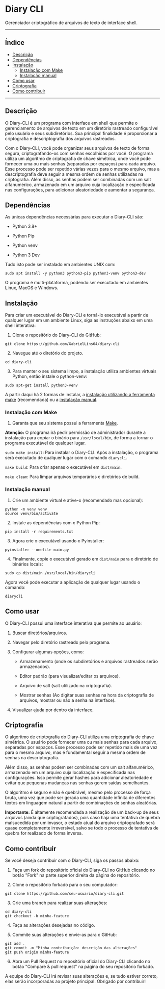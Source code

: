 <h1>Diary CLI</h1>

Gerenciador criptográfico de arquivos de texto de interface shell.

---

<h2>Índice</h2>

- [Descrição](#descrição)
- [Dependências](#dependências)
- [Instalação](#instalação)
  - [Instalação com Make](#instalação-com-make)
  - [Instalação manual](#instalação-manual)
- [Como usar](#como-usar)
- [Criptografia](#criptografia)
- [Como contribuir](#como-contribuir)


---

## Descrição

O Diary-CLI é um programa com interface em shell que permite o gerenciamento de arquivos de texto em um diretório rastreado configurável pelo usuário e seus subdiretórios. Sua principal finalidade é proporcionar a criptografia e descriptografia dos arquivos rastreados.

Com o Diary-CLI, você pode organizar seus arquivos de texto de forma segura, criptografando-os com senhas escolhidas por você. O programa utiliza um algoritmo de criptografia de chave simétrica, onde você pode fornecer uma ou mais senhas (separadas por espaços) para cada arquivo. Esse processo pode ser repetido várias vezes para o mesmo arquivo, mas a descriptografia deve seguir a mesma ordem de senhas utilizadas na criptografia. Além disso, as senhas podem ser combinadas com um salt alfanumérico, armazenado em um arquivo cuja localização é especificada nas configurações, para adicionar aleatoriedade e aumentar a segurança.

## Dependências

As únicas dependências necessárias para executar o Diary-CLI são:

- Python 3.8+

- Python Pip

- Python venv

- Python 3 Dev

Tudo isto pode ser instalado em ambientes UNIX com:

```shell
sudo apt install -y python3 python3-pip python3-venv python3-dev
```

O programa é multi-plataforma, podendo ser executado em ambientes Linux, MacOS e Windows.

## Instalação

Para criar um executável do Diary-CLI e torná-lo executável a partir de qualquer lugar em um ambiente Linux, siga as instruções abaixo em uma shell interativa:

1. Clone o repositório do Diary-CLI do GitHub:

```shell
git clone https://github.com/GabrielLins64/diary-cli
```

2. Navegue até o diretório do projeto.

```shell
cd diary-cli
```

3. Para manter o seu sistema limpo, a instalação utiliza ambientes virtuais Python, então instale o python-venv:

```shell
sudo apt-get install python3-venv
```

A partir daqui há 2 formas de instalar, a [instalação utilizando a ferramenta make](#instalação-com-make) (recomendada) ou a [instalação manual](#instalação-manual).

### Instalação com Make

1. Garanta que seu sistema possui a ferramenta [Make](https://www.gnu.org/software/make/).

**Atenção:** O programa irá pedir permissão de administrador durante a instalação para copiar o binário para `/usr/local/bin`, de forma a tornar o programa executável de qualquer lugar.

`sudo make install`: Para instalar o Diary-CLI. Após a instalação, o programa será executado de qualquer lugar com o comando `diarycli`.

`make build`: Para criar apenas o executável em `dist/main`.

`make clean`: Para limpar arquivos temporários e diretórios de build.

### Instalação manual

1. Crie um ambiente virtual e ative-o (recomendado mas opcional):

```shell
python -m venv venv
source venv/bin/activate
```

2. Instale as dependências com o Python Pip:

```shell
pip install -r requirements.txt
```

3. Agora crie o executável usando o Pyinstaller:

```shell
pyinstaller --onefile main.py
```

4. Finalmente, copie o executável gerado em `dist/main` para o diretório de binários locais:

```shell
sudo cp dist/main /usr/local/bin/diarycli
```

Agora você pode executar a aplicação de qualquer lugar usando o comando:

```shell
diarycli
```

## Como usar

O Diary-CLI possui uma interface interativa que permite ao usuário:

1. Buscar diretórios/arquivos.

2. Navegar pelo diretório rastreado pelo programa.

3. Configurar algumas opções, como:

   - Armazenamento (onde os subdiretórios e arquivos rastreados serão armazenados).

   - Editor padrão (para visualizar/editar os arquivos).

   - Arquivo de salt (salt utilizado na criptografia).

   - Mostrar senhas (Ao digitar suas senhas na hora da criptografia de arquivos, mostrar ou não a senha na interface).

4. Visualizar ajuda por dentro da interface.

## Criptografia

O algoritmo de criptografia do Diary-CLI utiliza uma criptografia de chave simétrica. O usuário pode fornecer uma ou mais senhas para cada arquivo, separadas por espaços. Esse processo pode ser repetido mais de uma vez para o mesmo arquivo, mas é fundamental seguir a mesma ordem de senhas na descriptografia.

Além disso, as senhas podem ser combinadas com um salt alfanumérico, armazenado em um arquivo cuja localização é especificada nas configurações. Isso permite gerar hashes para adicionar aleatoriedade e evitar que pequenas mudanças nas senhas gerem saídas semelhantes.

O algoritmo é seguro e não é quebrável, mesmo pelo processo de força bruta, uma vez que pode ser gerada uma quantidade infinita de diferentes textos em linguagem natural a partir de combinações de senhas aleatórias.

**Importante:** É altamente recomendada a realização de um back-up de seus arquivos (ainda que criptografados), pois caso haja uma tentativa de quebra malsucedida por um invasor, o estado atual do arquivo criptografado será quase completamente irreversível, salvo se todo o processo de tentativa de quebra for realizado de forma inversa.

## Como contribuir

Se você deseja contribuir com o Diary-CLI, siga os passos abaixo:

1. Faça um fork do repositório oficial do Diary-CLI no GitHub clicando no botão "Fork" na parte superior direita da página do repositório.

2. Clone o repositório forkado para o seu computador:

```shell
git clone https://github.com/seu-usuario/diary-cli.git
```

3. Crie uma branch para realizar suas alterações:

```shell
cd diary-cli
git checkout -b minha-feature
```

4. Faça as alterações desejadas no código.

5. Commite suas alterações e envie-as para o GitHub:

```shell
git add .
git commit -m "Minha contribuição: descrição das alterações"
git push origin minha-feature
```

6. Abra um Pull Request no repositório oficial do Diary-CLI clicando no botão "Compare & pull request" na página do seu repositório forkado.

A equipe do Diary-CLI irá revisar suas alterações e, se tudo estiver correto, elas serão incorporadas ao projeto principal. Obrigado por contribuir!
